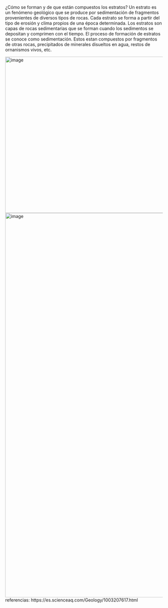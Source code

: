 ¿Cómo se forman y de que están compuestos los estratos?
Un estrato es un fenómeno geológico que se produce por sedimentación de fragmentos provenientes de diversos tipos de rocas. Cada estrato se forma a partir del tipo de erosión y clima propios de una época determinada. 
Los estratos son capas de rocas sedimentarias que se forman cuando los sedimentos se depositan y comprimen con el tiempo. El proceso de formación de estratos se conoce como sedimentación.
Estos estan compuestos por fragmentos de otras rocas, precipitados de minerales disueltos en agua, restos de ornanismos vivos, etc.

<img width="800" height="500" alt="image" src="https://github.com/user-attachments/assets/f62131bd-0c82-4d84-82f7-23aaaf3e0f4c" />
<img width="1640" height="1230" alt="image" src="https://github.com/user-attachments/assets/72954453-9b11-49d0-bec9-b61c1a8d2b3a" />
referencias: https://es.scienceaq.com/Geology/1003207617.html
